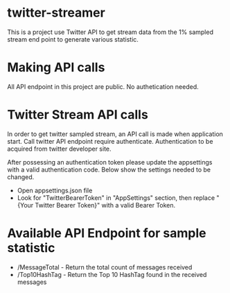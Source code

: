 # twitter-streamer
This is a project use Twitter API to get stream data from the 1% sampled stream end point to generate various statistic.

# Making API calls
All API endpoint in this project are public. No authetication needed. 

# Twitter Stream API calls
In order to get twitter sampled stream, an API call is made when application start. Call twitter API endpoint require authenticate. Authentication to be acquired
from twitter developer site. 

After possessing an authentication token please update the appsettings with a valid authentication code.
Below show the settings needed to be changed. 
- Open appsettings.json file
- Look for "TwitterBearerToken" in "AppSettings" section, then replace "{Your Twitter Bearer Token}" with a valid Bearer Token. 

# Available API Endpoint for sample statistic
- /MessageTotal  - Return the total count of messages received
- /Top10HashTag  - Return the Top 10 HashTag found in the received messages

